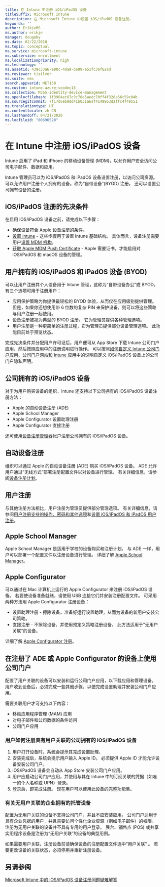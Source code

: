 ```yaml
---
title: 在 Intune 中注册 iOS/iPadOS 设备
titleSuffix: Microsoft Intune
description: 在 Microsoft Intune 中设置 iOS/iPadOS 设备注册。
keywords: ''
author: ErikjeMS
ms.author: erikje
manager: dougeby
ms.date: 02/22/2018
ms.topic: conceptual
ms.service: microsoft-intune
ms.subservice: enrollment
ms.localizationpriority: high
ms.technology: ''
ms.assetid: 439c33a6-e80c-4da9-ba09-a51fc36f62ad
ms.reviewer: tisilver
ms.suite: ems
search.appverid: MET150
ms.custom: intune-azure;seodec18
ms.collection: M365-identity-device-management
ms.openlocfilehash: 1f3964ec67c9c78e5aedc70ff4f328a66c59c04b
ms.sourcegitcommit: 7f17d6eb9dd41b031a6af4148863d2ffc4f49551
ms.translationtype: HT
ms.contentlocale: zh-CN
ms.lasthandoff: 04/21/2020
ms.locfileid: "80696528"
---
```

# <a name="enroll-iosipados-devices-in-intune"></a>在 Intune 中注册 iOS/iPadOS 设备

Intune 启用了 iPad 和 iPhone 的移动设备管理 (MDM)，以允许用户安全访问公司电子邮件、数据和应用。

Intune 管理员可以为 iOS/iPadOS 和 iPadOS 设备设置注册，以访问公司资源。 可以允许用户注册个人拥有的设备，称为“自带设备”(BYOD) 注册。 还可以设置公司拥有设备的注册。

## <a name="prerequisites-for-iosipados-enrollment"></a>iOS/iPadOS 注册的先决条件

在启用 iOS/iPadOS 设备之前，请完成以下步骤：

- [确保设备符合 Apple 设备注册的条件](https://support.apple.com/en-us/HT204142#eligibility)。
- [设置 Intune](../fundamentals/setup-steps.md) - 这些步骤用于设置 Intune 基础结构。 具体而言，设备注册需要用户[设置 MDM 机构](../fundamentals/mdm-authority-set.md)。
- [获取 Apple MDM Push Certificate](apple-mdm-push-certificate-get.md) - Apple 需要证书，才能启用对 iOS/iPadOS 和 macOS 设备的管理。

## <a name="user-owned-iosipados-and-ipados-devices-byod"></a>用户拥有的 iOS/iPadOS 和 iPadOS 设备 (BYOD)

可以让用户注册其个人设备用于 Intune 管理，这称为“自带设备办公”或 BYOD。 有三个选项可用于注册用户：
- 应用保护策略为你提供最轻松的 BYOD 体验，从而仅在应用级别提供管理。 但是，如果你还想使用带 6 位数的复杂 PIN 来保护设备，则可以将这些策略与用户注册一起使用。
- 设备注册被视为典型的 BYOD 注册。 它为管理员提供各种管理选项。
- 用户注册是一种更简单的注册过程，它为管理员提供部分设备管理选项。 此功能目前处于预览状态。 

完成先决条件并分配用户许可证后，用户便可从 App Store 下载 Intune 公司门户应用，然后按照应用中的注册说明进行操作。 可以按照[如何自定义 Intune 公司门户应用、公司门户网站和 Intune 应用](../apps/company-portal-app.md#configuration)中的说明自定义 iOS/iPadOS 设备上的公司门户隐私声明。

## <a name="company-owned-iosipados-devices"></a>公司拥有的 iOS/iPadOS 设备

对于为用户购买设备的组织，Intune 还支持以下公司拥有的 iOS/iPadOS 设备注册方法：

- Apple 的自动设备注册 (ADE)
- Apple School Manager
- Apple Configurator 设置助理注册
- Apple Configurator 直接注册

还可使用[设备注册管理器](device-enrollment-manager-enroll.md)帐户注册公司拥有的 iOS/iPadOS 设备。

## <a name="automated-device-enrollment"></a>自动设备注册

组织可以通过 Apple 的自动设备注册 (ADE) 购买 iOS/iPadOS 设备。 ADE 允许用户通过“无线方式”部署注册配置文件以对设备进行管理。 有关详细信息，请参阅[设备注册计划](device-enrollment-program-enroll-ios.md)。

## <a name="user-enrollment"></a>用户注册
与其他注册方法相比，用户注册为管理员提供部分管理选项。 有关详细信息，请参阅[用户注册支持的操作、密码和其他选项](ios-user-enrollment-supported-actions.md)和[设置 iOS/iPadOS 和 iPadOS 用户注册](ios-user-enrollment.md)。

## <a name="apple-school-manager"></a>Apple School Manager

Apple School Manager 是适用于学校的设备购买和注册计划。 与 ADE 一样，用户可以部署一个配置文件以注册设备进行管理。 详细了解 [Apple School Manager](apple-school-manager-set-up-ios.md)。

## <a name="apple-configurator"></a>Apple Configurator

可以通过在 Mac 计算机上运行的 Apple Configurator 来注册 iOS/iPadOS 设备。 若要使设备准备就绪，请使用 USB 连接它们并安装注册配置文件。 可采用两种方法用 Apple Configurator 注册设备：

- 设置助理注册 - 擦除设备，准备好运行设置助理，从而为设备的新用户安装公司策略。
- 直接注册 - 不擦除设备，并使用预定义策略注册设备。 此方法适用于“无用户关联”的设备。

详细了解 [Apple Configurator 注册](apple-configurator-enroll-ios.md)。

## <a name="use-the-company-portal-on-ade-enrolled-or-apple-configurator-enrolled-devices"></a>在注册了 ADE 或 Apple Configurator 的设备上使用公司门户

配置了用户关联的设备可以安装和运行公司门户应用，以下载应用和管理设备。 用户收到设备后，必须完成一些其他步骤，以便完成设置助理并安装公司门户应用。

需要关联用户才可支持以下内容：

- 移动应用程序管理 (MAM) 应用
- 对电子邮件和公司数据的条件访问
- 公司门户应用

### <a name="how-users-enroll-corporate-owned-iosipados-devices-with-user-affinity"></a>用户如何注册具有用户关联的公司拥有的 iOS/iPadOS 设备

1. 用户打开设备时，系统会提示其完成设置助理。
2. 安装完成后，系统会提示用户输入 Apple ID。 必须提供 Apple ID 才能允许设备安装公司门户。
3. iOS/iPadOS 设备会自动从 App Store 安装公司门户应用。
4. 用户应启动公司门户应用，并使用与其在 Intune 中的订阅关联的凭据（如唯一的个人名称或 UPN）登录。
5. 登录后，即完成注册。 现在用户可以使用此设备的完整功能集。

### <a name="about-corporate-owned-managed-devices-with-no-user-affinity"></a>有关无用户关联的企业拥有的托管设备

配置为无用户关联的设备不支持公司门户，并且不应安装应用。 公司门户适用于具有企业凭据的用户，并且需要访问个性化企业资源（例如电子邮件）的权限。 注册为无用户关联的设备并不具有专用的用户登录。 展台、销售点 (POS) 或共享实用程序设备是注册为“无用户关联”的设备的典型用例。

如果需要用户关联，注册设备前请确保设备的注册配置文件选中“用户关联”  。 若要更改设备的关联状态，必须停用并重新注册设备。

## <a name="see-also"></a>另请参阅

[Microsoft Intune 中的 iOS/iPadOS 设备注册问题疑难解答](https://support.microsoft.com/help/4039809)
